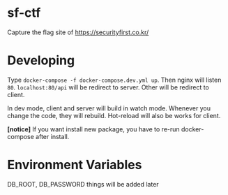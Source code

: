 # sf-ctf

Capture the flag site of https://securityfirst.co.kr/

# Developing

Type `docker-compose -f docker-compose.dev.yml up`.
Then nginx will listen `80`.
`localhost:80/api` will be redirect to server. Other will be redirect to client.

In dev mode, client and server will build in watch mode. Whenever you change the code, they will rebuild.
Hot-reload will also be works for client.

**[notice]**
If you want install new package, you have to re-run docker-compose after install.

# Environment Variables

DB_ROOT, DB_PASSWORD things will be added later

<!-- - MONGO_ROOT_USERNAME
  - `string`
  - Username of mongodb root
- MONGO_ROOT_PASSWORD
  - `string`
  - Password of mongodb root -->
